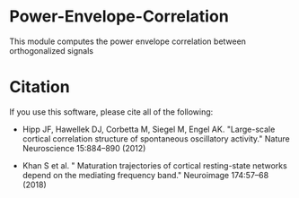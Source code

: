 # Power-Envelope-Correlation

This module computes the power envelope correlation between orthogonalized signals


# Citation

If you use this software, please cite all of the following:

* Hipp JF, Hawellek DJ, Corbetta M, Siegel M, Engel AK. "Large-scale cortical correlation structure of spontaneous oscillatory activity."
Nature Neuroscience 15:884–890 (2012)

* Khan S et al. " Maturation trajectories of cortical resting-state networks depend on the mediating frequency band." 
Neuroimage 174:57–68 (2018)
